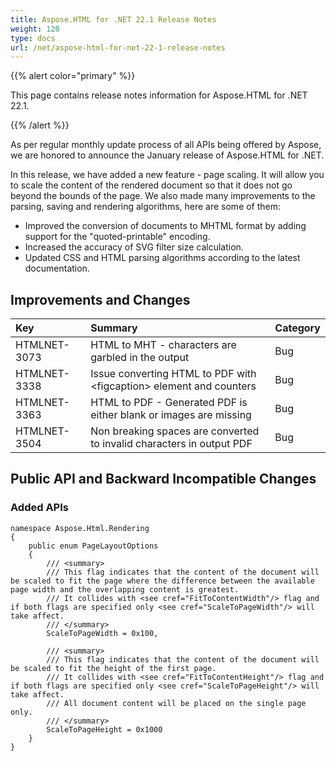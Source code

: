 ```yaml
---
title: Aspose.HTML for .NET 22.1 Release Notes
weight: 120
type: docs
url: /net/aspose-html-for-net-22-1-release-notes
---
```

{{% alert color="primary" %}} 

This page contains release notes information for Aspose.HTML for .NET 22.1.

{{% /alert %}} 

As per regular monthly update process of all APIs being offered by Aspose, we are honored to announce the January release of Aspose.HTML for .NET.

In this release, we have added a new feature - page scaling. It will allow you to scale the content of the rendered document so that it does not go beyond the bounds of the page. We also made many improvements to the parsing, saving and rendering algorithms, here are some of them:

* Improved the conversion of documents to MHTML format by adding support for the "quoted-printable" encoding.
* Increased the accuracy of SVG filter size calculation.
* Updated CSS and HTML parsing algorithms according to the latest documentation.

## **Improvements and Changes**

|**Key**|**Summary**|**Category**|
| :- | :- | :- |
|HTMLNET-3073|HTML to MHT - characters are garbled in the output|Bug|
|HTMLNET-3338|Issue converting HTML to PDF with \<figcaption> element and counters|Bug|
|HTMLNET-3363|HTML to PDF - Generated PDF is either blank or images are missing|Bug|
|HTMLNET-3504|Non breaking spaces are converted to invalid characters in output PDF|Bug|

## **Public API and Backward Incompatible Changes**

### **Added APIs**

```
namespace Aspose.Html.Rendering
{
    public enum PageLayoutOptions
    {
        /// <summary>
        /// This flag indicates that the content of the document will be scaled to fit the page where the difference between the available page width and the overlapping content is greatest.
        /// It collides with <see cref="FitToContentWidth"/> flag and if both flags are specified only <see cref="ScaleToPageWidth"/> will take affect.
        /// </summary>
        ScaleToPageWidth = 0x100,

        /// <summary>
        /// This flag indicates that the content of the document will be scaled to fit the height of the first page.
        /// It collides with <see cref="FitToContentHeight"/> flag and if both flags are specified only <see cref="ScaleToPageHeight"/> will take affect.
        /// All document content will be placed on the single page only.
        /// </summary>
        ScaleToPageHeight = 0x1000
    }
}
```